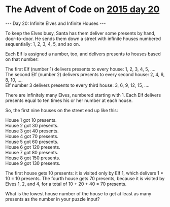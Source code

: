 # The Advent of Code on [2015 day 20](https://adventofcode.com/2015/day/20)

--- Day 20: Infinite Elves and Infinite Houses ---

To keep the Elves busy, Santa has them deliver some presents by hand, door-to-door.  He sends them down a street with infinite houses numbered sequentially: 1, 2, 3, 4, 5, and so on.

Each Elf is assigned a number, too, and delivers presents to houses based on that number:

The first Elf (number 1) delivers presents to every house: 1, 2, 3, 4, 5, ....\
The second Elf (number 2) delivers presents to every second house: 2, 4, 6, 8, 10, ....\
Elf number 3 delivers presents to every third house: 3, 6, 9, 12, 15, ....

There are infinitely many Elves, numbered starting with 1.  Each Elf delivers presents equal to ten times his or her number at each house.

So, the first nine houses on the street end up like this:

House 1 got 10 presents.\
House 2 got 30 presents.\
House 3 got 40 presents.\
House 4 got 70 presents.\
House 5 got 60 presents.\
House 6 got 120 presents.\
House 7 got 80 presents.\
House 8 got 150 presents.\
House 9 got 130 presents.

The first house gets 10 presents: it is visited only by Elf 1, which delivers 1 * 10 = 10 presents.  The fourth house gets 70 presents, because it is visited by Elves 1, 2, and 4, for a total of 10 + 20 + 40 = 70 presents.

What is the lowest house number of the house to get at least as many presents as the number in your puzzle input?
